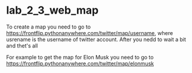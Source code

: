 # lab_2_3_web_map

To create a map you need to go to https://frontflip.pythonanywhere.com/twitter/map/username, where usrename is the username of twitter account. After you nedd to wait a bit and thet's all

For example to get the map for Elon Musk you need to go to https://frontflip.pythonanywhere.com/twitter/map/elonmusk
